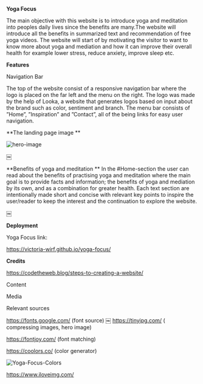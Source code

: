 **Yoga Focus**

The main objective with this website is to introduce yoga and meditation into peoples daily lives since the benefits are many.The website will introduce all the benefits in summarized text and recommendation of free yoga videos. The website will start of by motivating the visitor to want to know more about yoga and mediation and how it can improve their overall health for example lower stress, reduce anxiety, improve sleep etc.


**Features**

Navigation Bar

The top of the website consist of a  responsive navigation bar where the logo is placed on the far left and the menu on the right. The logo was made by the help of Looka, a website that generates logos based on input about the brand such as color, sentiment and branch. The menu bar consists of ”Home”, ”Inspiration” and ”Contact”, all of the being links for easy user navigation.




**The landing page image
**

![hero-image](https://github.com/victoria-wirf/yoga-focus/assets/111445609/d344a901-551a-4421-8450-9f8ab8663ada)


￼

**Benefits of yoga and meditation 
**
In the #Home-section the user can read  about the benefits of practising yoga and meditation where the main goal is to provide facts and information;  the benefits of yoga and mediation by its own, and as a combination for greater health.
 Each text section are intentionally made short and concise with relevant key points to inspire the user/reader  to keep the interest and the continuation to explore the website.

￼




**Deployment**

Yoga Focus link:

https://victoria-wirf.github.io/yoga-focus/



**Credits**

https://codetheweb.blog/steps-to-creating-a-website/

Content


Media


Relevant sources


https://fonts.google.com/ (font source)
￼
https://tinyjpg.com/ ( compressing images, hero image)


https://fontjoy.com/ (font matching)

https://coolors.co/ (color generator)

![Yoga-Focus-Colors](https://github.com/victoria-wirf/yoga-focus/assets/111445609/f3d5a177-5592-449c-a144-b168c554751d)



https://www.iloveimg.com/

